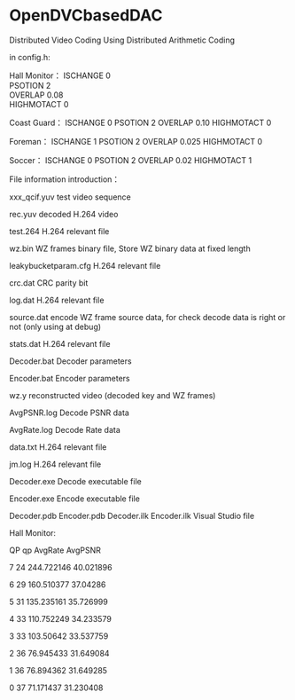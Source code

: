 # OpenDVCbasedDAC
Distributed Video Coding Using Distributed Arithmetic Coding

in config.h:

Hall Monitor：
 ISCHANGE				0					
 PSOTION				2					
 OVERLAP				0.08				
 HIGHMOTACT				0

Coast Guard：
 ISCHANGE				0
 PSOTION				2
 OVERLAP				0.10
 HIGHMOTACT				0

Foreman：
 ISCHANGE				1
 PSOTION				2
 OVERLAP				0.025
 HIGHMOTACT				0

Soccer：
 ISCHANGE				0
 PSOTION				2
 OVERLAP				0.02
 HIGHMOTACT				1

File information introduction：

xxx_qcif.yuv				test video sequence

rec.yuv					decoded H.264 video

test.264				H.264 relevant file

wz.bin					WZ frames binary file, Store WZ binary data at fixed length

leakybucketparam.cfg			H.264 relevant file

crc.dat					CRC parity bit

log.dat					H.264 relevant file

source.dat				encode WZ frame source data, for check decode data is right or not (only using at debug)

stats.dat				H.264 relevant file

Decoder.bat				Decoder parameters

Encoder.bat				Encoder	parameters

wz.y					reconstructed video (decoded key and WZ frames)

AvgPSNR.log				Decode PSNR data

AvgRate.log				Decode Rate data

data.txt				H.264 relevant file

jm.log					H.264 relevant file

Decoder.exe				Decode executable file

Encoder.exe				Encode executable file

Decoder.pdb Encoder.pdb Decoder.ilk Encoder.ilk		Visual Studio file

Hall Monitor:

QP	qp	AvgRate		AvgPSNR

7	24	244.722146	40.021896

6	29	160.510377	37.04286

5	31	135.235161	35.726999

4	33	110.752249	34.233579

3	33	103.50642	33.537759

2	36	76.945433	31.649084

1	36	76.894362	31.649285

0	37	71.171437	31.230408